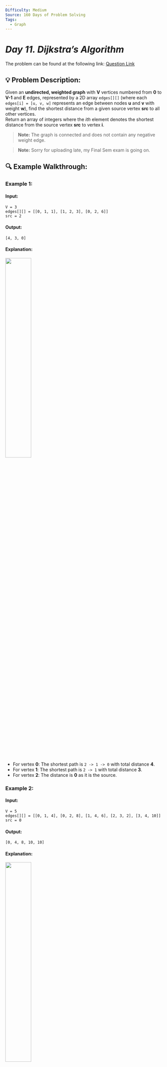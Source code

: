 ```yaml
---
Difficulty: Medium
Source: 160 Days of Problem Solving
Tags:
  - Graph
---
```


#  _Day 11. Dijkstra’s Algorithm_ 


The problem can be found at the following link: [Question Link](https://www.geeksforgeeks.org/batch/gfg-160-problems/track/graph-gfg-160/problem/implementing-dijkstra-set-1-adjacency-matrix)

## 💡 **Problem Description:**

Given an **undirected, weighted graph** with **V** vertices numbered from **0** to **V-1** and **E** edges, represented by a 2D array `edges[][]` (where each `edges[i] = [u, v, w]` represents an edge between nodes **u** and **v** with weight **w**), find the shortest distance from a given source vertex **src** to all other vertices.  
Return an array of integers where the *ith* element denotes the shortest distance from the source vertex **src** to vertex **i**.

> **Note:** The graph is connected and does not contain any negative weight edge.


> **Note:** Sorry for uploading late, my Final Sem exam is going on.


## 🔍 **Example Walkthrough:**

### **Example 1:**

#### **Input:**
```
V = 3
edges[][] = [[0, 1, 1], [1, 2, 3], [0, 2, 6]]
src = 2
```

#### **Output:**
```
[4, 3, 0]
```

#### **Explanation:**  

<img src="https://github.com/user-attachments/assets/c49bf243-bd02-4e76-90cf-a69be01c5e60" width="40%">


- For vertex **0**: The shortest path is `2 -> 1 -> 0` with total distance **4**.  
- For vertex **1**: The shortest path is `2 -> 1` with total distance **3**.  
- For vertex **2**: The distance is **0** as it is the source.


### **Example 2:**

#### **Input:**
```
V = 5
edges[][] = [[0, 1, 4], [0, 2, 8], [1, 4, 6], [2, 3, 2], [3, 4, 10]]
src = 0
```

#### **Output:**
```
[0, 4, 8, 10, 10]
```

#### **Explanation:** 

<img src="https://github.com/user-attachments/assets/b91a8560-bedc-4b4c-9637-22de781f3bc7" width="40%">


- For vertex **1**: The shortest path is `0 -> 1` with total distance **4**.  
- For vertex **2**: The shortest path is `0 -> 2` with total distance **8**.  
- For vertex **3**: The shortest path is `0 -> 2 -> 3` with total distance **10**.  
- For vertex **4**: The shortest path is `0 -> 1 -> 4` with total distance **10**.

### **🔐 Constraints**

- $1 \leq V \leq 10^4$  
- $1 ≤ E = edges.size() ≤ 10^5$
- $0 ≤ edges[i][j] ≤ 10^4$  
- $0 \leq src < V$  
- Edge weights are non-negative


## 🎯 **My Approach:**

### **Optimized Dijkstra’s Algorithm (Min-Heap + Adjacency List)**
1. **Build the Graph:** Convert the given edge list into an adjacency list representation.
2. **Initialize Distances:** Set a distance vector `d[]` with high values and update `d[src] = 0`.
3. **Min-Heap (Priority Queue):** Use a min-heap to pick the node with the smallest tentative distance.
4. **Relaxation:** For each neighboring vertex, update its distance if a shorter path is found.

### **Algorithm Steps:**
1. Convert the edges into an adjacency list `g`.
2. Initialize a distance array `d` of size **V** with a large value (e.g., `1e9`), and set `d[src] = 0`.
3. Push `(0, src)` into a min-heap.
4. While the heap is not empty:
   - Pop the top element (with the smallest tentative distance).
   - If the current distance is greater than the recorded distance, continue to the next.
   - Otherwise, for each adjacent vertex, check if the path through the current vertex gives a smaller distance; update and push the new pair in the heap.
5. Return the distance array `d` as the result.

## 🕒 **Time and Auxiliary Space Complexity**

- **Expected Time Complexity:** O((V + E) * log V), since each vertex and edge is processed, and insertion/extraction from the heap takes logarithmic time.
- **Expected Auxiliary Space Complexity:** O(V + E), for the adjacency list and the additional storage used by the heap.

## 📝 **Solution Code**

## **Code (Java)**

```java
class Solution {
    public int[] dijkstra(int V, int[][] edges, int src) {
        // Create adjacency list
        List<List<int[]>> adj = new ArrayList<>();
        for (int i = 0; i < V; i++) {
            adj.add(new ArrayList<>());
        }

        for (int[] edge : edges) {
            int u = edge[0];
            int v = edge[1];
            int w = edge[2];
            adj.get(u).add(new int[]{v, w});
            adj.get(v).add(new int[]{u, w}); // remove if directed
        }

        PriorityQueue<int[]> pq = new PriorityQueue<>(Comparator.comparingInt(a -> a[0]));
        int[] dist = new int[V];
        Arrays.fill(dist, Integer.MAX_VALUE);
        dist[src] = 0;

        pq.offer(new int[]{0, src});

        while (!pq.isEmpty()) {
            int[] curr = pq.poll();
            int currDist = curr[0];
            int node = curr[1];

            for (int[] neighbor : adj.get(node)) {
                int nextNode = neighbor[0];
                int weight = neighbor[1];

                if (currDist + weight < dist[nextNode]) {
                    dist[nextNode] = currDist + weight;
                    pq.offer(new int[]{dist[nextNode], nextNode});
                }
            }
        }

        return dist;
    }
}
```

## 🎯 **Contribution and Support:**

For discussions, questions, or doubts related to this solution, feel free to connect on LinkedIn: [Any Questions](https://www.linkedin.com/in/sanjana-yadav007). Let’s make this learning journey more collaborative!

⭐ **If you find this helpful, please give this repository a star!** ⭐
